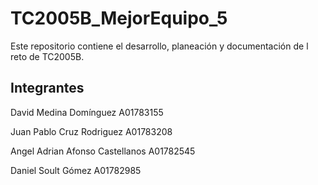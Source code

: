 # TC2005B_MejorEquipo_5

Este repositorio contiene el desarrollo, planeación y documentación de l reto de TC2005B.

## Integrantes

David Medina Domínguez A01783155

Juan Pablo Cruz Rodriguez A01783208

Angel Adrian Afonso Castellanos A01782545

Daniel Soult Gómez A01782985

